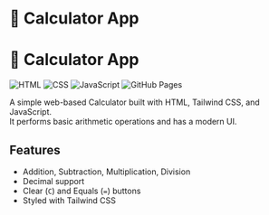 # 🧮 Calculator App
# 🧮 Calculator App

![HTML](https://img.shields.io/badge/HTML5-E34F26?style=flat&logo=html5&logoColor=white)
![CSS](https://img.shields.io/badge/TailwindCSS-06B6D4?style=flat&logo=tailwind-css&logoColor=white)
![JavaScript](https://img.shields.io/badge/JavaScript-F7DF1E?style=flat&logo=javascript&logoColor=black)
![GitHub Pages](https://img.shields.io/badge/GitHub_Pages-181717?style=flat&logo=github&logoColor=white)

A simple web-based Calculator built with HTML, Tailwind CSS, and JavaScript.  
It performs basic arithmetic operations and has a modern UI.

## Features
- Addition, Subtraction, Multiplication, Division
- Decimal support
- Clear (`C`) and Equals (`=`) buttons
- Styled with Tailwind CSS
